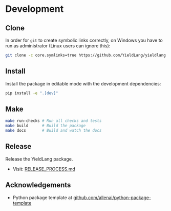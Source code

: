 Development
===

## Clone

In order for `git` to create symbolic links correctly, on Windows you have to run as administrator (Linux users can ignore this):

```bash
git clone -c core.symlinks=true https://github.com/YieldLang/yieldlang.git
```

## Install

Install the package in editable mode with the development dependencies:

```bash
pip install -e ".[dev]"
```

## Make

```bash
make run-checks # Run all checks and tests
make build      # Build the package
make docs       # Build and watch the docs
```

## Release

Release the YieldLang package.

- Visit: [RELEASE_PROCESS.md](./RELEASE_PROCESS.md)

## Acknowledgements

- Python package template at [github.com/allenai/python-package-template](https://github.com/allenai/python-package-template)
